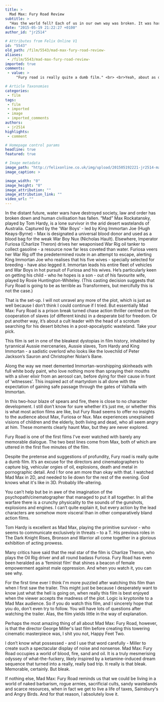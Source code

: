 ```yaml
---
title: >
  Mad Max: Fury Road Review
subtitle: >
  "Has the world fell? Each of us in our own way was broken. It was hard to know who was more crazy; me, or everyone else.” - Max Rockatansky
date: "2015-05-19 21:22:27 +0100"
author_id: "jr2514"

# Attributes from Felix Online V1
id: "5543"
old_path: /film/5543/mad-max-fury-road-review-
aliases:
 - /film/5543/mad-max-fury-road-review-
imported: true
comments:
 - value: >
     "Fury road is really quite a dumb film." <br> <br>Yeah, about as dumb as a review that starts, "Picture the seen". The word you're looking for there is 'scene'.

# Article Taxonomies
categories:
 - film
tags:
 - film
 - imported
 - image
 - imported_comments
authors:
 - jr2514
highlights:
 - comment

# Homepage control params
headline: true
featured: true

# Image metadata
image_path: "http://felixonline.co.uk/img/upload/201505192221-jr2514-madmax.jpg"
image_caption: >

image_width: "0"
image_height: "0"
image_attribution: ""
image_attribution_link: ""
video_url: ""
---
```


In the distant future, water wars have destroyed society, law and order has broken down and human civilisation has fallen. “Mad” Max Rockatansky, played by Tom Hardy, is a lone survivor in the arid desert wastelands of Australia. Captured by the 'War Boys’ - led by King Immortan Joe (Hugh Keays-Byrne) - Max is designated a universal blood donor and used as a blood bag for the weak War Boy Nux (Nicholas Hault). Elsewhere, Imperator Furiosa (Charlize Theron) drives her weaponised War Rig oil tanker to collect gasoline - a resource now far less coveted than water. Furiosa veers her War Rig off the predetermined route in an attempt to escape, alerting King Immortan Joe who realises that his five wives - specially selected for breeding - have also legged it. Immortan leads his entire fleet of vehicles and War Boys in hot pursuit of Furiosa and his wives. He’s particularly keen on getting his child - who he hopes is a son - out of his favourite wife, played by Rosie Huntington-Whiteley. (This casting decision suggests that Fury Road is going to be as terrible as Transformers, but mercifully this is not the case.)

That is the set-up. I will not unravel any more of the plot, which is just as well because I don’t think I could continue if I tried. But essentially Mad Max: Fury Road is a prison break turned chase action thriller centred on the cooperation of slaves (of different kinds) in a desperate bid for freedom. Or put another way, it’s about a cult leader with the head of a scrotum searching for his desert bitches in a post-apocalyptic wasteland. Take your pick.

This film is set in one of the bleakest dystopias in film history, inhabited by tyrannical Aussie mercenaries, Aussie slaves, Tom Hardy and King Immortan - a sadistic overlord who looks like the lovechild of Peter Jackson’s Sauron and Christopher Nolan’s Bane.

Along the way we meet demented Immortan-worshipping skinheads with full white body paint, who love nothing more than spraying their mouths with a silver elixir from an aerosol can, before dying for their cause in front of ‘witnesses’. This inspired act of martyrdom is all done with the expectation of gaining safe passage through the gates of Valhalla with Immortan.

In this two-hour blaze of spears and fire, there is close to no character development. I still don’t know for sure whether it’s just me, or whether this is what most action films are like, but Fury Road seems to offer no insights to the audience about Max, Furiosa or Nux. Max experiences unexplained visions of children and the elderly, both living and dead, who all seem angry at him. These moments clearly haunt Max, but they are never explored.

Fury Road is one of the first films I've ever watched with barely any memorable dialogue. The two best lines come from Max, both of which are uttered in the first five minutes of the film.

Despite the pretense and suggestions of profundity, Fury road is really quite a dumb film. It’s an excuse for the directors and cinematographers to capture big, vehicular orgies of oil, explosions, death and metal in pornographic detail. And I for one am more than okay with that. I watched Mad Max in 2D, and needed to lie down for the rest of the evening. God knows what it's like in 3D. Probably life-altering.

You can’t help but be in awe of the imagination of the psychopath/cinematographer that managed to put it all together. In all the warfare there is a crunchy physicality to the sounds of the gunshots, explosions and engines. I can’t quite explain it, but every action by the lead characters are somehow more visceral than in other comparatively bland action films.

Tom Hardy is excellent as Mad Max, playing the primitive survivor - who seems to communicate exclusively in threats – to a T. His previous roles in The Dark Knight Rises, Bronson and Warrior all come together in a glorious exhibition of acting prowess.

Many critics have said that the real star of the film is Charlize Theron, who plays the Oil Rig driver and all round badass Furiosa. Fury Road has even been heralded as a ‘feminist film’ that shines a beacon of female empowerment against male oppression. And when you watch it, you can see why.

For the first time ever I think I'm more puzzled after watching this film than when I first saw the trailer. This might just be because I desperately want to know just what the hell is going on, when really this film is best enjoyed when the viewer accepts the madness of the plot. Logic is kryptonite to a Mad Max audience. So if you do watch this film, and I sincerely hope that you do, don’t even try to follow. You will have lots of questions after watching the trailer. Alas, the film yields little in the way of explanation.

Perhaps the most amazing thing of all about Mad Max: Fury Road, however, is that the director George Miller's last film before creating this towering cinematic masterpiece was, I shit you not, Happy Feet Two.

I don’t know what possessed - and I use that word carefully - Miller to create such a spectacular display of noise and nonsense. Mad Max: Fury Road occupies a world of blood, fire, sand and oil. It is a truly mesmerising odyssey of what-the-fuckery, likely inspired by a ketamine-induced dream sequence that turned into a really, really bad trip. It really is that bleak. Memorable, certainly. But bleak.

If nothing else, Mad Max: Fury Road reminds us that we could be living in a world of naked barbarism, rogue armies, sacrificial cults, sandy wastelands and scarce resources, when in fact we get to live a life of taxes, Sainsbury's and Angry Birds. And for that reason, I absolutely love it.
